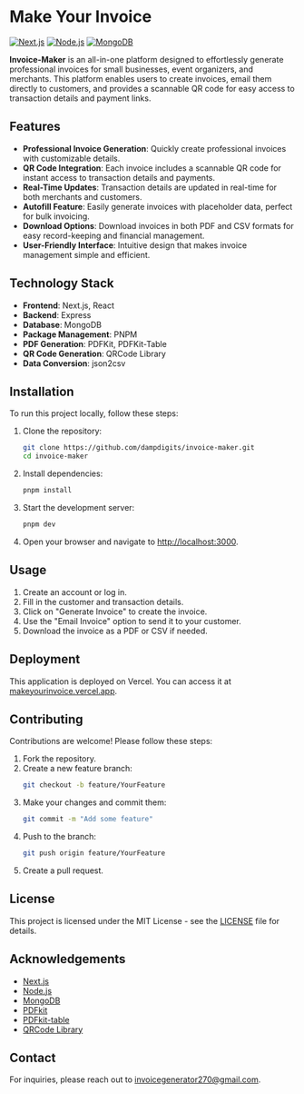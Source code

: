# Make Your Invoice

[![Next.js](https://img.shields.io/badge/Next.js-11.1.0-black?style=flat&logo=next.js)](https://nextjs.org/)
[![Node.js](https://img.shields.io/badge/Node.js-v14.17.0-green?style=flat&logo=nodedotjs)](https://nodejs.org/)
[![MongoDB](https://img.shields.io/badge/MongoDB-v4.4.0-blue?style=flat&logo=mongodb)](https://www.mongodb.com/)

**Invoice-Maker** is an all-in-one platform designed to effortlessly generate professional invoices for small businesses, event organizers, and merchants. This platform enables users to create invoices, email them directly to customers, and provides a scannable QR code for easy access to transaction details and payment links.

## Features

- **Professional Invoice Generation**: Quickly create professional invoices with customizable details.
- **QR Code Integration**: Each invoice includes a scannable QR code for instant access to transaction details and payments.
- **Real-Time Updates**: Transaction details are updated in real-time for both merchants and customers.
- **Autofill Feature**: Easily generate invoices with placeholder data, perfect for bulk invoicing.
- **Download Options**: Download invoices in both PDF and CSV formats for easy record-keeping and financial management.
- **User-Friendly Interface**: Intuitive design that makes invoice management simple and efficient.

## Technology Stack

- **Frontend**: Next.js, React
- **Backend**: Express
- **Database**: MongoDB
- **Package Management**: PNPM
- **PDF Generation**: PDFKit, PDFKit-Table
- **QR Code Generation**: QRCode Library
- **Data Conversion**: json2csv

## Installation

To run this project locally, follow these steps:

1. Clone the repository:
    ```bash
    git clone https://github.com/dampdigits/invoice-maker.git
    cd invoice-maker
    ```

2. Install dependencies:
    ```bash
    pnpm install
    ```

3. Start the development server:
    ```bash
    pnpm dev
    ```

4. Open your browser and navigate to [http://localhost:3000](http://localhost:3000).

## Usage

1. Create an account or log in.
2. Fill in the customer and transaction details.
3. Click on "Generate Invoice" to create the invoice.
4. Use the "Email Invoice" option to send it to your customer.
5. Download the invoice as a PDF or CSV if needed.

## Deployment

This application is deployed on Vercel. You can access it at [makeyourinvoice.vercel.app](https://makeyourinvoice.vercel.app).

## Contributing

Contributions are welcome! Please follow these steps:

1. Fork the repository.
2. Create a new feature branch:
    ```bash
    git checkout -b feature/YourFeature
    ```
3. Make your changes and commit them:
    ```bash
    git commit -m "Add some feature"
    ```
4. Push to the branch:
    ```bash
    git push origin feature/YourFeature
    ```
5. Create a pull request.

## License

This project is licensed under the MIT License - see the [LICENSE](LICENSE) file for details.

## Acknowledgements

- [Next.js](https://nextjs.org/)
- [Node.js](https://nodejs.org/)
- [MongoDB](https://www.mongodb.com/)
- [PDFkit](http://pdfkit.org/)
- [PDFkit-table](https://github.com/natancabral/pdfkit-table)
- [QRCode Library](https://github.com/soldair/node-qrcode)

## Contact

For inquiries, please reach out to [invoicegenerator270@gmail.com](mailto:invoicegenerator270@gmail.com).
